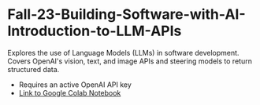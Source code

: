 # Fall-23-Building-Software-with-AI-Introduction-to-LLM-APIs
Explores the use of Language Models (LLMs) in software development. Covers OpenAI's vision, text, and image APIs and steering models to return structured data.

- Requires an active OpenAI API key
- [Link to Google Colab Notebook](https://colab.research.google.com/drive/1Y5LSfFKssSQzpAiBvqNgv1e8sv_vwZIJ?usp=sharing#scrollTo=ewnMTsjANwjV)
